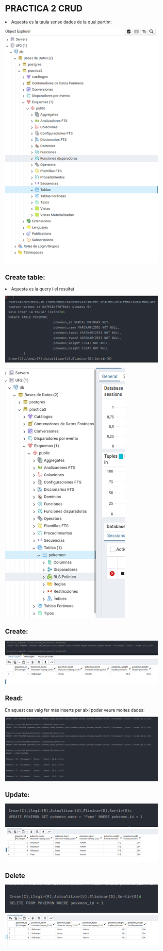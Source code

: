 # PRACTICA 2 CRUD

<li> Aquesta es la taula sense dades de la qual partim: </li>

![taula sense dades](./imatges/bbddsensetaula.png)

<h2>Create table: </h2>

<li> Aquesta es la query i el resultat </li>

![query del create](./imatges/querycreate.png)

![taula amb dades](./imatges/bbddambtaula.png)

<h2> Create: </h2>

![query insert](./imatges/queryinsert.png)
![taula amb insert](./imatges/bbddambinsert.png)

<h2> Read: </h2>

En aquest cas vaig fer més inserts per aixi poder veure moltes dades:

![query del read](./imatges/readtaules.png)

<h2> Update: </h2>

![query del update ](./imatges/queryupdate.png)
![resultat del update ](./imatges/bbddambupdate.png)

<h2> Delete </h2>

![query del delete ](./imatges/querydelete.png)
![resultat del delete  ](./imatges/bbddambdelete.png)